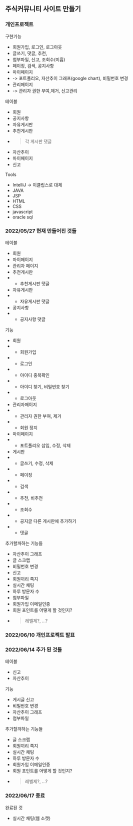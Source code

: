 ## 주식커뮤니티 사이트 만들기

### 개인프로젝트

구현기능

- 회원가입, 로그인, 로그아웃
- 글쓰기, 댓글, 추천,
- 첨부파일, 신고, 조회수(미흡)
- 페이징, 검색, 공지사항
- 마이페이지
- -> 포트폴리오, 자산추이 그래프(google chart), 비밀번호 변경
- 관리페이지
- -> 관리자 권한 부여,제거, 신고관리

테이블

- 회원
- 공지사항
- 자유게시판
- 추천게시판
- > 각 게시판 댓글 
- 자산추이
- 마이페이지
- 신고


Tools

- IntelliJ -> 이클립스로 대체 
- JAVA
- JSP
- HTML
- CSS
- javascript
- oracle sql

### 2022/05/27 현재 만들어진 것들

테이블
- 회원
- 마이페이지
- 관리자 페이지
- 추천게시판
- - 추천게시판 댓글
- 자유게시판
- - 자유게시판 댓글
- 공지사항
- - 공지사항 댓글

기능
- 회원
- - 회원가입
- - 로그인
- - 아이디 중복확인
- - 아이디 찾기, 비밀번호 찾기
- - 로그아웃
- 관리자페이지
- - 관리자 권한 부여, 제거
- - 회원 정지
- 마이페이지
- - 포트폴리오 삽입, 수정, 삭제
- 게시판
- - 글쓰기, 수정, 삭제
- - 페이징
- - 검색
- - 추천, 비추천
- - 조회수
- - 공지글 다른 게시판에 추가하기
- - 댓글

추가할까하는 기능들
- 자산추이 그래프
- 글 스크랩 
- 비밀번호 변경
- 신고
- 회원끼리 쪽지
- 실시간 채팅
- 하루 방문자 수
- 첨부파일
- 회원가입 이메일인증
- 회원 포인트를 어떻게 할 것인지?
- > 레벨제?, ...?

### 2022/06/10 개인프로젝트 발표

### 2022/06/14 추가 된 것들 

테이블
- 신고
- 자산추이

기능
- 게시글 신고
- 비밀번호 변경
- 자산추이 그래프
- 첨부파일

추가할까하는 기능들
- 글 스크랩 
- 회원끼리 쪽지
- 실시간 채팅
- 하루 방문자 수
- 회원가입 이메일인증
- 회원 포인트를 어떻게 할 것인지?
- > 레벨제?, ...?

### 2022/06/17 종료

완료된 것
- 실시간 채팅(웹 소캣)
